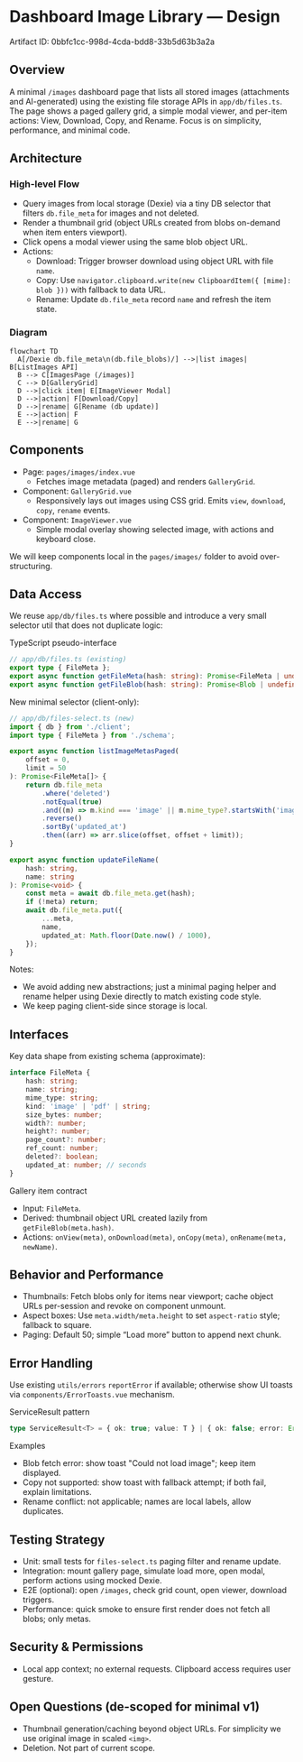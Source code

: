 # Dashboard Image Library — Design

Artifact ID: 0bbfc1cc-998d-4cda-bdd8-33b5d63b3a2a

## Overview

A minimal `/images` dashboard page that lists all stored images (attachments and AI-generated) using the existing file storage APIs in `app/db/files.ts`. The page shows a paged gallery grid, a simple modal viewer, and per-item actions: View, Download, Copy, and Rename. Focus is on simplicity, performance, and minimal code.

## Architecture

### High-level Flow

-   Query images from local storage (Dexie) via a tiny DB selector that filters `db.file_meta` for images and not deleted.
-   Render a thumbnail grid (object URLs created from blobs on-demand when item enters viewport).
-   Click opens a modal viewer using the same blob object URL.
-   Actions:
    -   Download: Trigger browser download using object URL with file `name`.
    -   Copy: Use `navigator.clipboard.write(new ClipboardItem({ [mime]: blob }))` with fallback to data URL.
    -   Rename: Update `db.file_meta` record `name` and refresh the item state.

### Diagram

```mermaid
flowchart TD
  A[/Dexie db.file_meta\n(db.file_blobs)/] -->|list images| B[ListImages API]
  B --> C[ImagesPage (/images)]
  C --> D[GalleryGrid]
  D -->|click item| E[ImageViewer Modal]
  D -->|action| F[Download/Copy]
  D -->|rename| G[Rename (db update)]
  E -->|action| F
  E -->|rename| G
```

## Components

-   Page: `pages/images/index.vue`
    -   Fetches image metadata (paged) and renders `GalleryGrid`.
-   Component: `GalleryGrid.vue`
    -   Responsively lays out images using CSS grid. Emits `view`, `download`, `copy`, `rename` events.
-   Component: `ImageViewer.vue`
    -   Simple modal overlay showing selected image, with actions and keyboard close.

We will keep components local in the `pages/images/` folder to avoid over-structuring.

## Data Access

We reuse `app/db/files.ts` where possible and introduce a very small selector util that does not duplicate logic:

TypeScript pseudo-interface

```ts
// app/db/files.ts (existing)
export type { FileMeta };
export async function getFileMeta(hash: string): Promise<FileMeta | undefined>;
export async function getFileBlob(hash: string): Promise<Blob | undefined>;
```

New minimal selector (client-only):

```ts
// app/db/files-select.ts (new)
import { db } from './client';
import type { FileMeta } from './schema';

export async function listImageMetasPaged(
    offset = 0,
    limit = 50
): Promise<FileMeta[]> {
    return db.file_meta
        .where('deleted')
        .notEqual(true)
        .and((m) => m.kind === 'image' || m.mime_type?.startsWith('image/'))
        .reverse()
        .sortBy('updated_at')
        .then((arr) => arr.slice(offset, offset + limit));
}

export async function updateFileName(
    hash: string,
    name: string
): Promise<void> {
    const meta = await db.file_meta.get(hash);
    if (!meta) return;
    await db.file_meta.put({
        ...meta,
        name,
        updated_at: Math.floor(Date.now() / 1000),
    });
}
```

Notes:

-   We avoid adding new abstractions; just a minimal paging helper and rename helper using Dexie directly to match existing code style.
-   We keep paging client-side since storage is local.

## Interfaces

Key data shape from existing schema (approximate):

```ts
interface FileMeta {
    hash: string;
    name: string;
    mime_type: string;
    kind: 'image' | 'pdf' | string;
    size_bytes: number;
    width?: number;
    height?: number;
    page_count?: number;
    ref_count: number;
    deleted?: boolean;
    updated_at: number; // seconds
}
```

Gallery item contract

-   Input: `FileMeta`.
-   Derived: thumbnail object URL created lazily from `getFileBlob(meta.hash)`.
-   Actions: `onView(meta)`, `onDownload(meta)`, `onCopy(meta)`, `onRename(meta, newName)`.

## Behavior and Performance

-   Thumbnails: Fetch blobs only for items near viewport; cache object URLs per-session and revoke on component unmount.
-   Aspect boxes: Use `meta.width/meta.height` to set `aspect-ratio` style; fallback to square.
-   Paging: Default 50; simple “Load more” button to append next chunk.

## Error Handling

Use existing `utils/errors` `reportError` if available; otherwise show UI toasts via `components/ErrorToasts.vue` mechanism.

ServiceResult pattern

```ts
type ServiceResult<T> = { ok: true; value: T } | { ok: false; error: Error };
```

Examples

-   Blob fetch error: show toast "Could not load image"; keep item displayed.
-   Copy not supported: show toast with fallback attempt; if both fail, explain limitations.
-   Rename conflict: not applicable; names are local labels, allow duplicates.

## Testing Strategy

-   Unit: small tests for `files-select.ts` paging filter and rename update.
-   Integration: mount gallery page, simulate load more, open modal, perform actions using mocked Dexie.
-   E2E (optional): open `/images`, check grid count, open viewer, download triggers.
-   Performance: quick smoke to ensure first render does not fetch all blobs; only metas.

## Security & Permissions

-   Local app context; no external requests. Clipboard access requires user gesture.

## Open Questions (de-scoped for minimal v1)

-   Thumbnail generation/caching beyond object URLs. For simplicity we use original image in scaled `<img>`.
-   Deletion. Not part of current scope.
